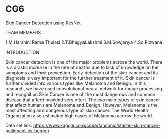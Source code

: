 # CG6
Skin Cancer Detection using ResNet

TEAM MEMBERS

1.M.Harshini Rama Thulasi
2.T.BhagyaLakshmi
3.M.Sowjanya
4.Sd.Rizwana

INTRODUCTION

Skin cancer detection is one of the major problems across the world. There is a
drastic increase in the rate of deaths due to lack of knowledge on the symptoms and their
prevention. Early detection of the skin cancer and its diagnosis is very important for the
further treatment of it. Skin cancer is further divided into various types like Melanoma
and Benign. In this research, we have used convolutional neural network for image
processing and recognition.Skin Cancer is one of the most dangerous and common disease that affect mankind
very often. The two main types of skin cancer that affect humans are Melanoma and Benign.
However, Melanoma is the most affecting and dangerous type of skin cancer. The World
Health Organization also estimated high cases of Melanoma across the world.

Data set link:
https://www.kaggle.com/code/fanconic/starter-skin-cancer-malignant-vs-benign
